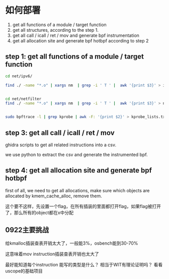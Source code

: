 # 如何部署

1. get all functions of a module / target function
2. get all structures, according to the step 1.
3. get all call / icall / ret / mov and generate bpf instrumentation
4. get all allocation site and generate bpf hotbpf according to step 2

## step 1: get all functions of a module / target function

```sh
cd net/ipv6/

find ./ -name "*.o" | xargs nm  | grep -i ' T ' |  awk '{print $3}' > ipv6-functions.txt


cd net/netfilter
find ./ -name "*.o" | xargs nm  | grep -i ' T ' |  awk '{print $3}' > netfilter-functions.txt


sudo bpftrace -l | grep kprobe | awk -F: '{print $2}' > kprobe_lists.txt
```

<!-- ## step 2: get all structures

python scripts is `get_all_structs.py`, we need set `llvm_ir_path` and `llvm_analyze_path` -->


## step 3: get all call / icall / ret / mov

ghidra scripts to get all related instructions into a csv.

we use python to extract the csv and generate the instrumented bpf.

## step 4: get all allocation site and generate bpf hotbpf

first of all, we need to get all allocations, make sure which objects are allocated by kmem_cache_alloc, remove them.

这个要不这样，先设置一个flag，在所有插装的里面都打开flag，如果flag被打开了，那么所有的object都在x中分配


## 0922主要挑战

给kmalloc插装查表开销太大了，一般能3%，osbench能到30-70%

这意味着mov instruction插装查表开销也太大了

最好能知道每个instruction 能写的类型是什么？ 相当于WIT有理论证明吗？ 看看uscope的基础项目
